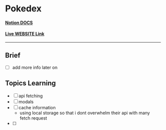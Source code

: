 # Pokedex
#### [Notion DOCS](https://www.notion.so/Pokedex-1a1bec9c024d806d8c94e1ea84bb2ae1)
#### [Live WEBSITE Link](https://pokedex-sigma-mocha.vercel.app/)
---
## Brief 
- [ ] add more info later on   

## Topics Learning
- [ ] api fetching 
- [ ] modals
- [ ] cache information 
  -  using local storage so that i dont overwhelm their api with many fetch request
- [ ] 